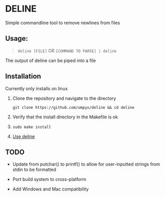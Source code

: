 # DELINE
Simple commandline tool to remove newlines from files

## Usage:
> `deline [FILE]`
> OR 
> `[COMMAND TO PARSE] | deline`

The output of deline can be piped into a file

## Installation

Currently only installs on linux

1. Clone the repository and navigate to the directory

    `git clone https://github.com/umpyx/deline && cd deline`

2. Verify that the install directory in the Makefile is ok

3. `sudo make install`

4. [Use deline](#usage)

## TODO

- Update from putchar() to printf() to allow for user-inputted strings from stdin to be formatted

- Port build system to cross-platform

- Add Windows and Mac compatibility
